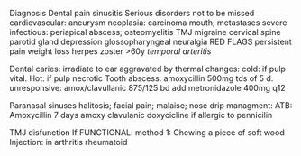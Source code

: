 Diagnosis
	Dental pain
	sinusitis
	Serious disorders not to be missed
		cardiovascular: aneurysm
		neoplasia: carcinoma mouth; metastases
		severe infectious: periapical abscess; osteomyelitis
	TMJ
	migraine
	cervical spine
	parotid gland
	depression
	glossopharyngeal neuralgia
RED FLAGS
	persistent pain
	weight loss
	herpes zoster
	>60y *temporal arteritis*

Dental caries:
irradiate to ear
aggravated by thermal changes: cold: if pulp vital. Hot: if pulp necrotic
Tooth abscess:
	amoxycillin 500mg tds of 5 d.
	unresponsive: amox/clavullanic 875/125 bd
	add metronidazole 400mg q12

Paranasal sinuses
halitosis; facial pain; malaise; nose drip
managment:
ATB:
	Amoxycillin 7 days
	amoxy clavulanic
	doxycicline if allergic to pennicilin

TMJ disfunction
If FUNCTIONAL:
method 1: Chewing a piece of soft wood
Injection: in arthritis rheumatoid
